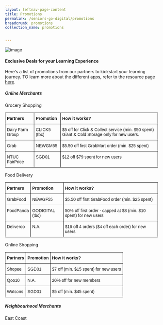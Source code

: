 ```yaml
---
layout: leftnav-page-content
title: Promotions
permalink: /seniors-go-digital/promotions
breadcrumb: promotions
collection_name: promotions


---
```


![image](/images/seniors-go-digital/iStock-962065852.jpg)

#### Exclusive Deals for your Learning Experience

Here's a list of promotions from our partners to kickstart your learning journey. TO learn more about the different apps, refer to the resource page <a href="https://imsilver.imda.gov.sg/seniors-go-digital/3-tiers-of-digital-skills" target="blank">here</a>.

<h5><b>Online Merchants</b></h5>
Grocery Shopping
<style type="text/css">
.tg  {border-collapse:collapse;border-spacing:0;}
.tg td{border-color:black;border-style:solid;border-width:1px;font-family:Arial, sans-serif;font-size:14px;
  overflow:hidden;padding:10px 5px;word-break:normal;}
.tg th{border-color:black;border-style:solid;border-width:1px;font-family:Arial, sans-serif;font-size:14px;
  font-weight:normal;overflow:hidden;padding:10px 5px;word-break:normal;}
.tg .tg-1wig{font-weight:bold;text-align:left;vertical-align:top}
.tg .tg-0lax{text-align:left;vertical-align:top}
@media screen and (max-width: 767px) {.tg {width: auto !important;}.tg col {width: auto !important;}.tg-wrap {overflow-x: auto;-webkit-overflow-scrolling: touch;}}</style>
<div class="tg-wrap"><table class="tg">
<tbody>
  <tr>
    <td class="tg-1wig">Partners</td>
    <td class="tg-1wig">Promotion</td>
    <td class="tg-1wig">How it works?</td>
  </tr>
    <tr>
    <td class="tg-0lax">Dairy Farm Group</td>
    <td class="tg-0lax">CLICK5 (tbc)</td>
    <td class="tg-0lax">$5 off for Click & Collect service (min. $50 spent) Giant & Cold Storage only for new users.</td>
  </tr>
    <tr>
    <td class="tg-0lax">Grab</td>
    <td class="tg-0lax">NEWGM55</td>
    <td class="tg-0lax">$5.50 off first GrabMart order (min. $25 spent)</td>
  </tr>
  <tr>
    <td class="tg-0lax">NTUC FairPrice</td>
    <td class="tg-0lax">SGD01</td>
    <td class="tg-0lax">$12 off $79 spent for new users</td>
  </tr>
</tbody>
</table></div>

Food Delivery
<style type="text/css">
.tg  {border-collapse:collapse;border-spacing:0;}
.tg td{border-color:black;border-style:solid;border-width:1px;font-family:Arial, sans-serif;font-size:14px;
  overflow:hidden;padding:10px 5px;word-break:normal;}
.tg th{border-color:black;border-style:solid;border-width:1px;font-family:Arial, sans-serif;font-size:14px;
  font-weight:normal;overflow:hidden;padding:10px 5px;word-break:normal;}
.tg .tg-1wig{font-weight:bold;text-align:left;vertical-align:top}
.tg .tg-0lax{text-align:left;vertical-align:top}
@media screen and (max-width: 767px) {.tg {width: auto !important;}.tg col {width: auto !important;}.tg-wrap {overflow-x: auto;-webkit-overflow-scrolling: touch;}}</style>
<div class="tg-wrap"><table class="tg">
<tbody>
  <tr>
    <td class="tg-1wig">Partners</td>
    <td class="tg-1wig">Promotion</td>
    <td class="tg-1wig">How it works?</td>
  </tr>
  <tr>
    <td class="tg-0lax">GrabFood</td>
    <td class="tg-0lax">NEWGF55</td>
    <td class="tg-0lax">$5.50 off first GrabFood order (min. $25 spent)</td>
  </tr>
  <tr>
    <td class="tg-0lax">FoodPanda</td>
    <td class="tg-0lax">GODIGITAL (tbc)</td>
    <td class="tg-0lax">50% off first order - capped at $8 (min. $10 spent) for new users</td>
  </tr>
    <tr>
    <td class="tg-0lax">Deliveroo</td>
    <td class="tg-0lax">N.A.</td>
    <td class="tg-0lax">$16 off 4 orders ($4 off each order) for new users</td>
  </tr>
</tbody>
</table></div>

Online Shopping
<style type="text/css">
.tg  {border-collapse:collapse;border-spacing:0;}
.tg td{border-color:black;border-style:solid;border-width:1px;font-family:Arial, sans-serif;font-size:14px;
  overflow:hidden;padding:10px 5px;word-break:normal;}
.tg th{border-color:black;border-style:solid;border-width:1px;font-family:Arial, sans-serif;font-size:14px;
  font-weight:normal;overflow:hidden;padding:10px 5px;word-break:normal;}
.tg .tg-1wig{font-weight:bold;text-align:left;vertical-align:top}
.tg .tg-0lax{text-align:left;vertical-align:top}
@media screen and (max-width: 767px) {.tg {width: auto !important;}.tg col {width: auto !important;}.tg-wrap {overflow-x: auto;-webkit-overflow-scrolling: touch;}}</style>
<div class="tg-wrap"><table class="tg">
<tbody>
  <tr>
    <td class="tg-1wig">Partners</td>
    <td class="tg-1wig">Promotion</td>
    <td class="tg-1wig">How it works?</td>
  </tr>
  <tr>
    <td class="tg-0lax">Shopee</td>
    <td class="tg-0lax">SGD01</td>
    <td class="tg-0lax">$7 off (min. $15 spent) for new users</td>
  </tr>
 <tr>
    <td class="tg-0lax">Qoo10</td>
    <td class="tg-0lax">N.A.</td>
    <td class="tg-0lax">20% off for new members</td>
  </tr>
  <tr>
    <td class="tg-0lax">Watsons</td>
    <td class="tg-0lax">SGD01</td>
    <td class="tg-0lax">$5 off (min. $45 spent)</td>
  </tr>
</tbody>
</table></div>

<h5><b>Neighbourhood Merchants</b></h5>
East Coast



